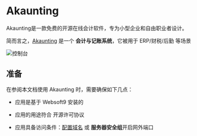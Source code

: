# Akaunting

Akaunting是一款免费的开源在线会计软件，专为小型企业和自由职业者设计。

简而言之，[Akaunting](https://akaunting.com/) 是一个 **会计与记账系统**，它被用于 ERP/财税/后勤  等场景


![控制台](https://libs.websoft9.com/Websoft9/DocsPicture/zh/akaunting/akaunting-gui-websoft9.png)


## 准备

在参阅本文档使用 Akaunting 时，需要确保如下几点：

- 应用是基于 Websoft9 安装的

- 应用的用途符合 [](https://opensource.org/licenses/GPL-3.0) 开源许可协议

- 应用具备访问条件：[配置域名](./guide/appsetdomain) 或 **服务器安全组**开启网外端口